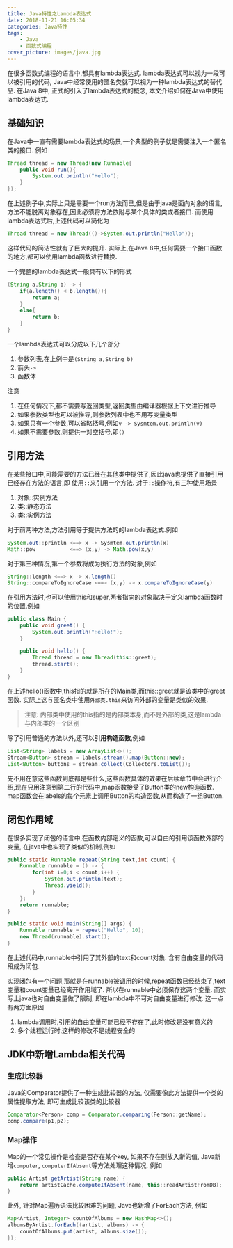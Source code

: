 ```yaml
---
title: Java特性之Lambda表达式
date: 2018-11-21 16:05:34
categories: Java特性
tags:
    - Java
    - 函数式编程
cover_picture: images/java.jpg
---
```

<!-- <script type="text/javascript" src="https://cdnjs.cloudflare.com/ajax/libs/mathjax/2.7.4/MathJax.js?config=default"></script> -->



在很多函数式编程的语言中,都具有lambda表达式. lambda表达式可以视为一段可以被引用的代码, Java中经常使用的匿名类就可以视为一种lambda表达式的替代品. 在Java 8中, 正式的引入了lambda表达式的概念, 本文介绍如何在Java中使用lambda表达式.


基础知识
-----------

在Java中一直有需要lambda表达式的场景,一个典型的例子就是需要注入一个匿名类的接口. 例如

``` java
Thread thread = new Thread(new Runnable{
    public void run(){
        System.out.println("Hello");
    }
});
```

在上述例子中,实际上只是需要一个run方法而已,但是由于java是面向对象的语言,方法不能脱离对象存在,因此必须将方法依附与某个具体的类或者接口. 而使用lambda表达式后,上述代码可以简化为
``` java
Thread thread = new Thread(()->System.out.println("Hello"));
```

这样代码的简洁性就有了巨大的提升. 实际上,在Java 8中,任何需要一个接口函数的地方,都可以使用lambda函数进行替换.

一个完整的lambda表达式一般具有以下的形式
``` java
(String a,String b) -> {
    if(a.length() < b.length()){
        return a;
    }
    else{
        return b;
    }
}
```
一个lambda表达式可以分成以下几个部分
1. 参数列表,在上例中是`(String a,String b)`
2. 箭头`->`
3. 函数体

注意
1. 在任何情况下,都不需要写返回类型,返回类型由编译器根据上下文进行推导
2. 如果参数类型也可以被推导,则参数列表中也不用写变量类型
4. 如果只有一个参数,可以省略括号,例如`v -> Sysmtem.out.println(v)`
5. 如果不需要参数,则提供一对空括号,即`()`


引用方法
---------------

在某些接口中,可能需要的方法已经在其他类中提供了,因此java也提供了直接引用已经存在方法的语言,即 使用`::`来引用一个方法.
对于`::`操作符,有三种使用场景
1. 对象::实例方法
2. 类::静态方法
3. 类::实例方法


对于前两种方法,方法引用等于提供方法的的lambda表达式.例如

``` java
System.out::println <==> x -> Sysmtem.out.println(x)
Math::pow           <==> (x,y) -> Math.pow(x,y)
```

对于第三种情况,第一个参数将成为执行方法的对象,例如
``` java
String::length <==> x -> x.length()
String::compareToIgnoreCase <==> (x,y) -> x.compareToIgnoreCase(y)
```

在引用方法时,也可以使用this和super,两者指向的对象取决于定义lambda函数时的位置,例如
``` java
public class Main {
	public void greet() {
		System.out.println("Hello!");
	}

	public void hello() {
		Thread thread = new Thread(this::greet);
		thread.start();
	}
}
```
在上述hello()函数中,this指的就是所在的Main类,而this::greet就是该类中的greet函数. 实际上这与匿名类中使用`外部类.this`来访问外部的变量是类似的效果.

> 注意: 内部类中使用的this指的是内部类本身,而不是外部的类,这是lambda与内部类的一个区别

除了引用普通的方法以外,还可以**引用构造函数**,例如
``` java
List<String> labels = new ArrayList<>();
Stream<Button> stream = labels.stream().map(Button::new);
List<Button> buttons = stream.collect(Collectors.toList());
```
先不用在意这些函数到底都是些什么,这些函数具体的效果在后续章节中会进行介绍,现在只用注意到第二行的代码中,map函数接受了Button类的new构造函数. map函数会在labels的每个元素上调用Button的构造函数,从而构造了一组Button.

闭包作用域
-------------------

在很多实现了闭包的语言中,在函数内部定义的函数,可以自由的引用该函数外部的变量, 在java中也实现了类似的机制,例如
``` java
public static Runnable repeat(String text,int count) {
    Runnable runnable = () -> {
        for(int i=0;i < count;i++) {
            System.out.println(text);
            Thread.yield();
        }
    };
    return runnable;
}

public static void main(String[] args) {
    Runnable runnable = repeat("Hello", 10);
    new Thread(runnable).start();
}
```

在上述代码中,runnable中引用了其外部的text和count对象. 含有自由变量的代码段成为闭包. 

实现闭包有一个问题,那就是在runnable被调用的时候,repeat函数已经结束了,text变量和count变量已经离开作用域了. 所以在runnable中必须保存这两个变量. 而实际上java也对自由变量做了限制, 即在lambda中不可对自由变量进行修改. 这一点有两方面原因
1. lambda调用时,引用的自由变量可能已经不存在了,此时修改是没有意义的
2. 多个线程运行时,这样的修改不是线程安全的



JDK中新增Lambda相关代码
---------------------

### 生成比较器

Java的Comparator提供了一种生成比较器的方法, 仅需要像此方法提供一个类的属性提取方法, 即可生成比较该类的比较器

``` java
Comparator<Person> comp = Comparator.comparing(Person::getName);
comp.compare(p1,p2);
```

### Map操作

Map的一个常见操作是检查是否存在某个key, 如果不存在则放入新的值, Java新增`computer`, `computerIfAbsent`等方法处理这种情况, 例如

``` java
public Artist getArtist(String name) {
    return artistCache.computeIfAbsent(name, this::readArtistFromDB);
}
```

此外, 针对Map遍历语法比较困难的问题, Java也新增了ForEach方法, 例如

``` java
Map<Artist, Integer> countOfAlbums = new HashMap<>();
albumsByArtist.forEach((artist, albums) -> {
    countOfAlbums.put(artist, albums.size());
});
```